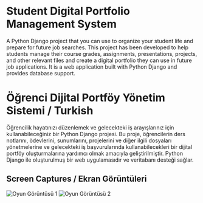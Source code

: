 # Student Digital Portfolio Management System
A Python Django project that you can use to organize your student life and prepare for future job searches.
This project has been developed to help students manage their course grades, assignments, presentations, projects, and other relevant files and create a digital portfolio they can use in future job applications. It is a web application built with Python Django and provides database support.

# Öğrenci Dijital Portföy Yönetim Sistemi / Turkish
Öğrencilik hayatınızı düzenlemek ve gelecekteki iş arayışlarınız için kullanabileceğiniz bir Python Django projesi.
Bu proje, öğrencilerin ders notlarını, ödevlerini, sunumlarını, projelerini ve diğer ilgili dosyaları yönetmelerine ve gelecekteki iş başvurularında kullanabilecekleri bir dijital portföy oluşturmalarına yardımcı olmak amacıyla geliştirilmiştir. Python Django ile oluşturulmuş bir web uygulamasıdır ve veritabanı desteği sağlar.

## Screen Captures / Ekran Görüntüleri

![Oyun Görüntüsü 1](Screenshot/1.png)
![Oyun Görüntüsü 2](Screenshot/2.png)
